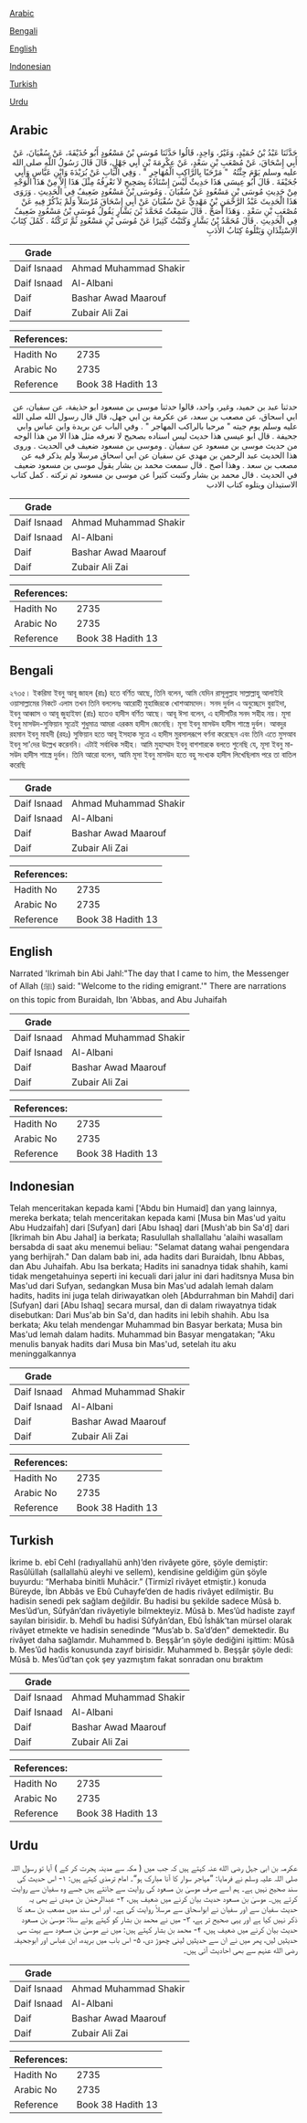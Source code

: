[Arabic](#arabic)

[Bengali](#bengali)

[English](#english)

[Indonesian](#indonesian)

[Turkish](#turkish)

[Urdu](#urdu)

## Arabic


<div dir="rtl" lang="ar" style={{fontSize:'larger',backgroundColor:'#f8f9fa',padding:20}}>
حَدَّثَنَا عَبْدُ بْنُ حُمَيْدٍ، وَغَيْرُ، وَاحِدٍ، قَالُوا حَدَّثَنَا مُوسَى بْنُ مَسْعُودٍ أَبُو حُذَيْفَةَ، عَنْ سُفْيَانَ، عَنْ أَبِي إِسْحَاقَ، عَنْ مُصْعَبِ بْنِ سَعْدٍ، عَنْ عِكْرِمَةَ بْنِ أَبِي جَهْلٍ، قَالَ قَالَ رَسُولُ اللَّهِ صلى الله عليه وسلم يَوْمَ جِئْتُهُ ‏ "‏ مَرْحَبًا بِالرَّاكِبِ الْمُهَاجِرِ ‏"‏ ‏.‏ وَفِي الْبَابِ عَنْ بُرَيْدَةَ وَابْنِ عَبَّاسٍ وَأَبِي جُحَيْفَةَ ‏.‏ قَالَ أَبُو عِيسَى هَذَا حَدِيثٌ لَيْسَ إِسْنَادُهُ بِصَحِيحٍ لاَ نَعْرِفُهُ مِثْلَ هَذَا إِلاَّ مِنْ هَذَا الْوَجْهِ مِنْ حَدِيثِ مُوسَى بْنِ مَسْعُودٍ عَنْ سُفْيَانَ ‏.‏ وَمُوسَى بْنُ مَسْعُودٍ ضَعِيفٌ فِي الْحَدِيثِ ‏.‏ وَرَوَى هَذَا الْحَدِيثَ عَبْدُ الرَّحْمَنِ بْنُ مَهْدِيٍّ عَنْ سُفْيَانَ عَنْ أَبِي إِسْحَاقَ مُرْسَلاً وَلَمْ يَذْكُرْ فِيهِ عَنْ مُصْعَبِ بْنِ سَعْدٍ ‏.‏ وَهَذَا أَصَحُّ ‏.‏ قَالَ سَمِعْتُ مُحَمَّدَ بْنَ بَشَّارٍ يَقُولُ مُوسَى بْنُ مَسْعُودٍ ضَعِيفٌ فِي الْحَدِيثِ ‏.‏ قَالَ مُحَمَّدُ بْنُ بَشَّارٍ وَكَتَبْتُ كَثِيرًا عَنْ مُوسَى بْنِ مَسْعُودٍ ثُمَّ تَرَكْتُهُ ‏.‏ كَمُلَ كِتَابُ الاِسْتِئْذَانِ وَيَتْلُوهُ كِتَابُ الأَدَبِ
</div>
<div style={{backgroundColor:'#f8f9fa',padding:20, marginBottom: 10}}><table> <thead> <tr> <th>Grade</th> <th></th> </tr> </thead> <tbody> <tr><td>Daif Isnaad</td><td>Ahmad Muhammad Shakir</td></tr><tr><td>Daif Isnaad</td><td>Al-Albani</td></tr><tr><td>Daif</td><td>Bashar Awad Maarouf</td></tr><tr><td>Daif</td><td>Zubair Ali Zai</td></tr></tbody></table><table> <thead> <tr> <th>References:</th> <th></th> </tr> </thead> <tbody><tr><td>Hadith No</td><td>2735</td></tr><tr><td>Arabic No</td><td>2735</td></tr><tr><td>Reference</td><td>Book 38 Hadith 13</td></tr></tbody></table></div>


<div dir="rtl" lang="ar" style={{fontSize:'larger',backgroundColor:'#f8f9fa',padding:20}}>
حدثنا عبد بن حميد، وغير، واحد، قالوا حدثنا موسى بن مسعود ابو حذيفة، عن سفيان، عن ابي اسحاق، عن مصعب بن سعد، عن عكرمة بن ابي جهل، قال قال رسول الله صلى الله عليه وسلم يوم جيته " مرحبا بالراكب المهاجر " . وفي الباب عن بريدة وابن عباس وابي جحيفة . قال ابو عيسى هذا حديث ليس اسناده بصحيح لا نعرفه مثل هذا الا من هذا الوجه من حديث موسى بن مسعود عن سفيان . وموسى بن مسعود ضعيف في الحديث . وروى هذا الحديث عبد الرحمن بن مهدي عن سفيان عن ابي اسحاق مرسلا ولم يذكر فيه عن مصعب بن سعد . وهذا اصح . قال سمعت محمد بن بشار يقول موسى بن مسعود ضعيف في الحديث . قال محمد بن بشار وكتبت كثيرا عن موسى بن مسعود ثم تركته . كمل كتاب الاستيذان ويتلوه كتاب الادب
</div>
<div style={{backgroundColor:'#f8f9fa',padding:20, marginBottom: 10}}><table> <thead> <tr> <th>Grade</th> <th></th> </tr> </thead> <tbody> <tr><td>Daif Isnaad</td><td>Ahmad Muhammad Shakir</td></tr><tr><td>Daif Isnaad</td><td>Al-Albani</td></tr><tr><td>Daif</td><td>Bashar Awad Maarouf</td></tr><tr><td>Daif</td><td>Zubair Ali Zai</td></tr></tbody></table><table> <thead> <tr> <th>References:</th> <th></th> </tr> </thead> <tbody><tr><td>Hadith No</td><td>2735</td></tr><tr><td>Arabic No</td><td>2735</td></tr><tr><td>Reference</td><td>Book 38 Hadith 13</td></tr></tbody></table></div>

## Bengali


<div dir="ltr" lang="bn" style={{fontSize:'larger',backgroundColor:'#f8f9fa',padding:20}}>
২৭৩৫। ইকরিমা ইবনু আবূ জাহল (রাঃ) হতে বর্ণিত আছে, তিনি বলেন, আমি যেদিন রাসূলুল্লাহ সাল্লাল্লাহু আলাইহি ওয়াসাল্লামের নিকটে এলাম তখন তিনি বললেনঃ আরোহী মুহাজিরকে খোশআমদেদ। সনদ দুর্বল এ অনুচ্ছেদে বুরাইদা, ইবনু আব্বাস ও আবূ জুহাইফা (রাঃ) হতেও হাদীস বর্ণিত আছে। আবূ ঈসা বলেন, এ হাদীসটির সনদ সহীহ নয়। মূসা ইবনু মাসউদ-সুফিয়ান সূত্রেই শুধুমাত্র আমরা এরকম হাদীস জেনেছি। মূসা ইবনু মাসউদ হাদীস শাস্ত্রে দুর্বল। আবদুর রহমান ইবনু মাহদী (রহঃ) সুফিয়ান হতে আবূ ইসহাক সূত্রে এ হাদীস মুরসালরূপে বর্ণনা করেছেন এবং তিনি এতে মুসআব ইবনু সা'দের উল্লেখ করেননি। এটাই সর্বাধিক সহীহ। আমি মুহাম্মাদ ইবনু বাশশারকে বলতে শুনেছি যে, মূসা ইবনু মাসউদ হাদীস শাস্ত্রে দুর্বল। তিনি আরো বলেন, আমি মূসা ইবনু মাসউদ হতে বহু সংখ্যক হাদীস লিখেছিলাম পরে তা বাতিল করেছি
</div>
<div style={{backgroundColor:'#f8f9fa',padding:20, marginBottom: 10}}><table> <thead> <tr> <th>Grade</th> <th></th> </tr> </thead> <tbody> <tr><td>Daif Isnaad</td><td>Ahmad Muhammad Shakir</td></tr><tr><td>Daif Isnaad</td><td>Al-Albani</td></tr><tr><td>Daif</td><td>Bashar Awad Maarouf</td></tr><tr><td>Daif</td><td>Zubair Ali Zai</td></tr></tbody></table><table> <thead> <tr> <th>References:</th> <th></th> </tr> </thead> <tbody><tr><td>Hadith No</td><td>2735</td></tr><tr><td>Arabic No</td><td>2735</td></tr><tr><td>Reference</td><td>Book 38 Hadith 13</td></tr></tbody></table></div>

## English


<div dir="ltr" lang="en" style={{fontSize:'larger',backgroundColor:'#f8f9fa',padding:20}}>
Narrated 'Ikrimah bin Abi Jahl:"The day that I came to him, the Messenger of Allah (ﷺ) said: "Welcome to the riding emigrant.'" There are narrations on this topic from Buraidah, Ibn 'Abbas, and Abu Juhaifah
</div>
<div style={{backgroundColor:'#f8f9fa',padding:20, marginBottom: 10}}><table> <thead> <tr> <th>Grade</th> <th></th> </tr> </thead> <tbody> <tr><td>Daif Isnaad</td><td>Ahmad Muhammad Shakir</td></tr><tr><td>Daif Isnaad</td><td>Al-Albani</td></tr><tr><td>Daif</td><td>Bashar Awad Maarouf</td></tr><tr><td>Daif</td><td>Zubair Ali Zai</td></tr></tbody></table><table> <thead> <tr> <th>References:</th> <th></th> </tr> </thead> <tbody><tr><td>Hadith No</td><td>2735</td></tr><tr><td>Arabic No</td><td>2735</td></tr><tr><td>Reference</td><td>Book 38 Hadith 13</td></tr></tbody></table></div>

## Indonesian


<div dir="ltr" lang="id" style={{fontSize:'larger',backgroundColor:'#f8f9fa',padding:20}}>
Telah menceritakan kepada kami ['Abdu bin Humaid] dan yang lainnya, mereka berkata; telah menceritakan kepada kami [Musa bin Mas'ud yaitu Abu Hudzaifah] dari [Sufyan] dari [Abu Ishaq] dari [Mush'ab bin Sa'd] dari [Ikrimah bin Abu Jahal] ia berkata; Rasulullah shallallahu 'alaihi wasallam bersabda di saat aku menemui beliau: "Selamat datang wahai pengendara yang berhijrah." Dan dalam bab ini, ada hadits dari Buraidah, Ibnu Abbas, dan Abu Juhaifah. Abu Isa berkata; Hadits ini sanadnya tidak shahih, kami tidak mengetahuinya seperti ini kecuali dari jalur ini dari haditsnya Musa bin Mas'ud dari Sufyan, sedangkan Musa bin Mas'ud adalah lemah dalam hadits, hadits ini juga telah diriwayatkan oleh [Abdurrahman bin Mahdi] dari [Sufyan] dari [Abu Ishaq] secara mursal, dan di dalam riwayatnya tidak disebutkan: Dari Mus'ab bin Sa'd, dan hadits ini lebih shahih. Abu Isa berkata; Aku telah mendengar Muhammad bin Basyar berkata; Musa bin Mas'ud lemah dalam hadits. Muhammad bin Basyar mengatakan; "Aku menulis banyak hadits dari Musa bin Mas'ud, setelah itu aku meninggalkannya
</div>
<div style={{backgroundColor:'#f8f9fa',padding:20, marginBottom: 10}}><table> <thead> <tr> <th>Grade</th> <th></th> </tr> </thead> <tbody> <tr><td>Daif Isnaad</td><td>Ahmad Muhammad Shakir</td></tr><tr><td>Daif Isnaad</td><td>Al-Albani</td></tr><tr><td>Daif</td><td>Bashar Awad Maarouf</td></tr><tr><td>Daif</td><td>Zubair Ali Zai</td></tr></tbody></table><table> <thead> <tr> <th>References:</th> <th></th> </tr> </thead> <tbody><tr><td>Hadith No</td><td>2735</td></tr><tr><td>Arabic No</td><td>2735</td></tr><tr><td>Reference</td><td>Book 38 Hadith 13</td></tr></tbody></table></div>

## Turkish


<div dir="ltr" lang="tr" style={{fontSize:'larger',backgroundColor:'#f8f9fa',padding:20}}>
İkrime b. ebî Cehl (radıyallahü anh)’den rivâyete göre, şöyle demiştir: Rasûlüllah (sallallahü aleyhi ve sellem), kendisine geldiğim gün şöyle buyurdu: “Merhaba binitli Muhâcir.” (Tirmizî rivâyet etmiştir.) konuda Büreyde, İbn Abbâs ve Ebû Cuhayfe’den de hadis rivâyet edilmiştir. Bu hadisin senedi pek sağlam değildir. Bu hadisi bu şekilde sadece Mûsâ b. Mes’ûd’un, Sûfyân’dan rivâyetiyle bilmekteyiz. Mûsâ b. Mes’ûd hadiste zayıf sayılan birisidir. b. Mehdî bu hadisi Sûfyân’dan, Ebû İshâk’tan mürsel olarak rivâyet etmekte ve hadisin senedinde “Mus’ab b. Sa’d’den” demektedir. Bu rivâyet daha sağlamdır. Muhammed b. Beşşâr’ın şöyle dediğini işittim: Mûsâ b. Mes’ûd hadis konusunda zayıf birisidir. Muhammed b. Beşşâr şöyle dedi: Mûsâ b. Mes’ûd’tan çok şey yazmıştım fakat sonradan onu bıraktım
</div>
<div style={{backgroundColor:'#f8f9fa',padding:20, marginBottom: 10}}><table> <thead> <tr> <th>Grade</th> <th></th> </tr> </thead> <tbody> <tr><td>Daif Isnaad</td><td>Ahmad Muhammad Shakir</td></tr><tr><td>Daif Isnaad</td><td>Al-Albani</td></tr><tr><td>Daif</td><td>Bashar Awad Maarouf</td></tr><tr><td>Daif</td><td>Zubair Ali Zai</td></tr></tbody></table><table> <thead> <tr> <th>References:</th> <th></th> </tr> </thead> <tbody><tr><td>Hadith No</td><td>2735</td></tr><tr><td>Arabic No</td><td>2735</td></tr><tr><td>Reference</td><td>Book 38 Hadith 13</td></tr></tbody></table></div>

## Urdu


<div dir="rtl" lang="ur" style={{fontSize:'larger',backgroundColor:'#f8f9fa',padding:20}}>
عکرمہ بن ابی جہل رضی الله عنہ کہتے ہیں کہ جب میں ( مکہ سے مدینہ ہجرت کر کے ) آیا تو رسول اللہ صلی اللہ علیہ وسلم نے فرمایا: ”مہاجر سوار کا آنا مبارک ہو“۔ امام ترمذی کہتے ہیں: ۱- اس حدیث کی سند صحیح نہیں ہے۔ ہم اسے صرف موسیٰ بن مسعود کی روایت سے جانتے ہیں جسے وہ سفیان سے روایت کرتے ہیں۔ موسیٰ بن مسعود حدیث بیان کرنے میں ضعیف ہیں، ۲- عبدالرحمٰن بن مہدی نے بھی یہ حدیث سفیان سے اور سفیان نے ابواسحاق سے مرسلاً روایت کی ہے۔ اور اس سند میں مصعب بن سعد کا ذکر نہیں کیا ہے اور یہی صحیح تر ہے، ۳- میں نے محمد بن بشار کو کہتے ہوئے سنا: موسیٰ بن مسعود حدیث بیان کرنے میں ضعیف ہیں، ۴- محمد بن بشار کہتے ہیں: میں نے موسیٰ بن مسعود سے بہت سی حدیثیں لیں، پھر میں نے ان سے حدیثیں لینی چھوڑ دی، ۵- اس باب میں بریدہ، ابن عباس اور ابوجحیفہ رضی الله عنہم سے بھی احادیث آئی ہیں۔
</div>
<div style={{backgroundColor:'#f8f9fa',padding:20, marginBottom: 10}}><table> <thead> <tr> <th>Grade</th> <th></th> </tr> </thead> <tbody> <tr><td>Daif Isnaad</td><td>Ahmad Muhammad Shakir</td></tr><tr><td>Daif Isnaad</td><td>Al-Albani</td></tr><tr><td>Daif</td><td>Bashar Awad Maarouf</td></tr><tr><td>Daif</td><td>Zubair Ali Zai</td></tr></tbody></table><table> <thead> <tr> <th>References:</th> <th></th> </tr> </thead> <tbody><tr><td>Hadith No</td><td>2735</td></tr><tr><td>Arabic No</td><td>2735</td></tr><tr><td>Reference</td><td>Book 38 Hadith 13</td></tr></tbody></table></div>
